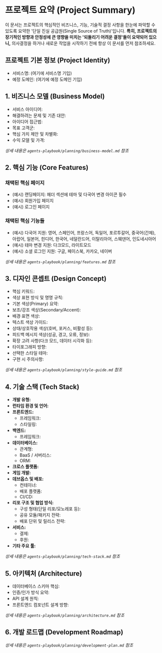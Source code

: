 # 프로젝트 요약 (Project Summary)

이 문서는 프로젝트의 핵심적인 비즈니스, 기능, 기술적 결정 사항을 한눈에 파악할 수 있도록 요약한 '단일 진실 공급원(Single Source of Truth)'입니다. **특히, 프로젝트의 장기적인 방향과 안정성에 큰 영향을 미치는 '되돌리기 어려운 결정'들이 요약되어 있으니,** 의사결정을 하거나 새로운 작업을 시작하기 전에 항상 이 문서를 먼저 참조하세요.

## 프로젝트 기본 정보 (Project Identity)

- 서비스명: (여기에 서비스명 기입)
- 예정 도메인: (여기에 예정 도메인 기입)

## 1. 비즈니스 모델 (Business Model)

- 서비스 아이디어:
- 해결하려는 문제 및 기존 대안:
- 아이디어 접근법:
- 목표 고객군:
- 핵심 가치 제안 및 차별화:
- 수익 모델 및 가격:

*상세 내용은 `agents-playbook/planning/business-model.md` 참조*

## 2. 핵심 기능 (Core Features)

### 채택된 핵심 페이지

- (예시) 랜딩페이지: 헤더 섹션에 테마 및 다국어 변경 아이콘 필수
- (예시) 회원가입 페이지
- (예시) 로그인 페이지

### 채택된 핵심 기능들

- (예시) 다국어 지원: 영어, 스페인어, 프랑스어, 독일어, 포르투갈어, 중국어(간체), 아랍어, 일본어, 힌디어, 한국어, 네덜란드어, 이탈리아어, 스웨덴어, 인도네시아어
- (예시) 테마 변경 지원: 다크모드, 라이트모드
- (예시) 소셜 로그인 지원: 구글, 페이스북, 카카오, 네이버

*상세 내용은 `agents-playbook/planning/features.md` 참조*

## 3. 디자인 콘셉트 (Design Concept)

- 핵심 키워드:
- 색상 표현 방식 및 명명 규칙:
- 기본 색상(Primary) 요약:
- 보조/강조 색상(Secondary/Accent):
- 배경·표면 색상:
- 텍스트 색상 가이드:
- 상태/상호작용 색상(호버, 포커스, 비활성 등):
- 피드백 메시지 색상(성공, 경고, 오류, 정보):
- 확장 고려 사항(다크 모드, 데이터 시각화 등):
- 타이포그래피 방향:
- 선택한 스타일 테마:
- 구현 시 주의사항:

*상세 내용은 `agents-playbook/planning/style-guide.md` 참조*

## 4. 기술 스택 (Tech Stack)

- **개발 유형:**
- **런타임 환경 및 언어:**
- **프론트엔드:**
  - 프레임워크:
  - 스타일링:
- **백엔드:**
  - 프레임워크:
- **데이터베이스:**
  - 관계형:
  - BaaS / 서버리스:
  - ORM:
- **크로스 플랫폼:**
- **게임 개발:**
- **데브옵스 및 배포:**
  - 컨테이너:
  - 배포 플랫폼:
  - CI/CD:
- **리포 구조 및 협업 방식:**
  - 구성 형태(단일 리포/모노레포 등):
  - 공유 모듈/패키지 전략:
  - 배포 단위 및 릴리스 전략:
- **서비스:**
  - 결제:
  - 후원:
- **기타 주요 툴:**

*상세 내용은 `agents-playbook/planning/tech-stack.md` 참조*

## 5. 아키텍처 (Architecture)

- 데이터베이스 스키마 핵심:
- 인증/인가 방식 요약:
- API 설계 원칙:
- 프론트엔드 컴포넌트 설계 방향:

*상세 내용은 `agents-playbook/planning/architecture.md` 참조*

## 6. 개발 로드맵 (Development Roadmap)

*상세 내용은 `agents-playbook/planning/development-plan.md` 참조*

